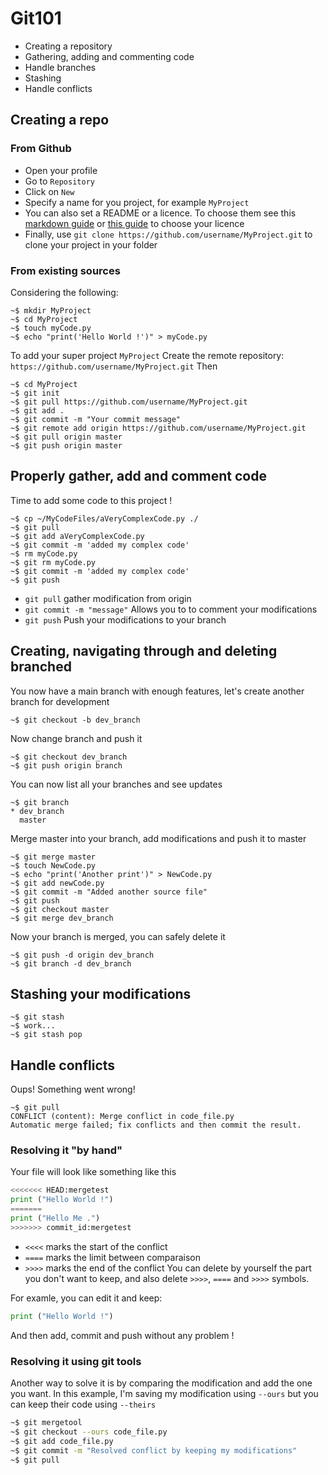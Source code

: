 # Git101

* Creating a repository
* Gathering, adding and commenting code
* Handle branches
* Stashing
* Handle conflicts

## Creating a repo
### From Github
* Open your profile
* Go to `Repository`
* Click on `New`
* Specify a name for you project, for example `MyProject`
* You can also set a README or a licence. To choose them see this [markdown guide](https://guides.github.com/features/mastering-markdown/) or [this guide](https://choosealicense.com) to choose your licence 
* Finally, use `git clone https://github.com/username/MyProject.git` to clone your project in your folder

### From existing sources
Considering the following:
```shell
~$ mkdir MyProject
~$ cd MyProject
~$ touch myCode.py
~$ echo "print('Hello World !')" > myCode.py
```
To add your super project `MyProject`
Create the remote repository: `https://github.com/username/MyProject.git`
Then
```shell
~$ cd MyProject
~$ git init
~$ git pull https://github.com/username/MyProject.git
~$ git add .
~$ git commit -m "Your commit message"
~$ git remote add origin https://github.com/username/MyProject.git
~$ git pull origin master
~$ git push origin master
```

## Properly gather, add and comment code
Time to add some code to this project !
```shell
~$ cp ~/MyCodeFiles/aVeryComplexCode.py ./
~$ git pull
~$ git add aVeryComplexCode.py
~$ git commit -m 'added my complex code'
~$ rm myCode.py
~$ git rm myCode.py
~$ git commit -m 'added my complex code'
~$ git push
```
* `git pull`
gather modification from origin
* `git commit -m "message"`
Allows you to to comment your modifications
* `git push`
Push your modifications to your branch

## Creating, navigating through and deleting branched
You now have a main branch with enough features, let's create another branch for development
```shell
~$ git checkout -b dev_branch
```
Now change branch and push it
```shell
~$ git checkout dev_branch
~$ git push origin branch
```
You can now list all your branches and see updates
```shell
~$ git branch
* dev_branch
  master
```
Merge master into your branch, add modifications and push it to master
```shell
~$ git merge master
~$ touch NewCode.py
~$ echo "print('Another print')" > NewCode.py
~$ git add newCode.py
~$ git commit -m "Added another source file"
~$ git push
~$ git checkout master
~$ git merge dev_branch
```
Now your branch is merged, you can safely delete it
```shell
~$ git push -d origin dev_branch
~$ git branch -d dev_branch
```

## Stashing your modifications
```shell
~$ git stash
~$ work...
~$ git stash pop
```

## Handle conflicts
Oups! Something went wrong!
```shell
~$ git pull
CONFLICT (content): Merge conflict in code_file.py
Automatic merge failed; fix conflicts and then commit the result.
```
### Resolving it "by hand"
Your file will look like something like this
```python
<<<<<<< HEAD:mergetest
print ("Hello World !")
=======
print ("Hello Me .")
>>>>>>> commit_id:mergetest
```
* `<<<<` marks the start of the conflict
* `====` marks the limit between comparaison
* `>>>>` marks the end of the conflict
You can delete by yourself the part you don't want to keep, and also delete `>>>>`, `====` and `>>>>` symbols.

For examle, you can edit it and keep:
```python
print ("Hello World !")
```
And then add, commit and push without any problem !

### Resolving it using git tools
Another way to solve it is by comparing the modification and add the one you want. In this example, I'm saving my modification using `--ours` but you can keep their code using `--theirs`
```bash
~$ git mergetool
~$ git checkout --ours code_file.py
~$ git add code_file.py
~$ git commit -m "Resolved conflict by keeping my modifications"
~$ git pull
```
